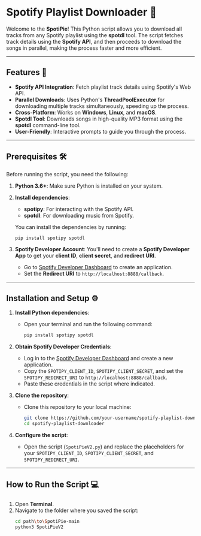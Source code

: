 # Spotify Playlist Downloader 🎵

Welcome to the **SpotiPie**! This Python script allows you to download all tracks from any Spotify playlist using the **spotdl** tool. The script fetches track details using the **Spotify API**, and then proceeds to download the songs in parallel, making the process faster and more efficient.


---

## Features 🚀

- **Spotify API Integration**: Fetch playlist track details using Spotify's Web API.
- **Parallel Downloads**: Uses Python's **ThreadPoolExecutor** for downloading multiple tracks simultaneously, speeding up the process.
- **Cross-Platform**: Works on **Windows**, **Linux**, and **macOS**.
- **Spotdl Tool**: Downloads songs in high-quality MP3 format using the **spotdl** command-line tool.
- **User-Friendly**: Interactive prompts to guide you through the process.

---

## Prerequisites 🛠️

Before running the script, you need the following:

1. **Python 3.6+**: Make sure Python is installed on your system.
2. **Install dependencies**: 
    - **spotipy**: For interacting with the Spotify API.
    - **spotdl**: For downloading music from Spotify.
    
    You can install the dependencies by running:

    ```bash
    pip install spotipy spotdl
    ```

3. **Spotify Developer Account**: You'll need to create a **Spotify Developer App** to get your **client ID**, **client secret**, and **redirect URI**. 
   - Go to [Spotify Developer Dashboard](https://developer.spotify.com/dashboard/applications) to create an application.
   - Set the **Redirect URI** to `http://localhost:8888/callback`.

---

## Installation and Setup ⚙️

1. **Install Python dependencies**:
    - Open your terminal and run the following command:
      ```bash
      pip install spotipy spotdl
      ```

2. **Obtain Spotify Developer Credentials**:
    - Log in to the [Spotify Developer Dashboard](https://developer.spotify.com/dashboard/applications) and create a new application.
    - Copy the `SPOTIPY_CLIENT_ID`, `SPOTIPY_CLIENT_SECRET`, and set the `SPOTIPY_REDIRECT_URI` to `http://localhost:8888/callback`.
    - Paste these credentials in the script where indicated.

3. **Clone the repository**:
    - Clone this repository to your local machine:
      ```bash
      git clone https://github.com/your-username/spotify-playlist-downloader.git
      cd spotify-playlist-downloader
      ```

4. **Configure the script**:
    - Open the script (`SpotiPieV2.py`) and replace the placeholders for your `SPOTIPY_CLIENT_ID`, `SPOTIPY_CLIENT_SECRET`, and `SPOTIPY_REDIRECT_URI`.

---

## How to Run the Script 💻

### 

1. Open **Terminal**.
2. Navigate to the folder where you saved the script:
   ```bash
   cd path\to\SpotiPie-main
   python3 SpotiPieV2
